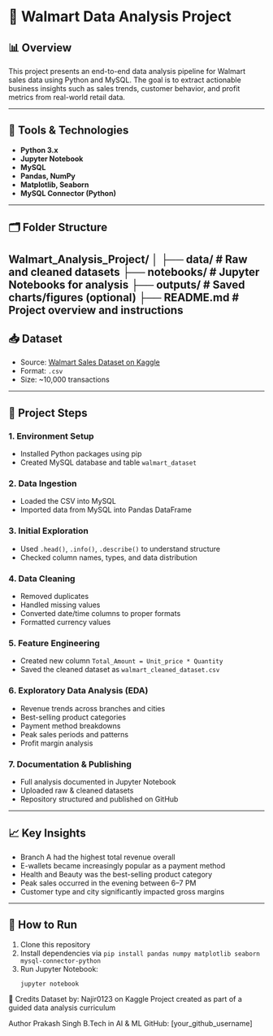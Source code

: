 # 🛒 Walmart Data Analysis Project

## 📊 Overview

This project presents an end-to-end data analysis pipeline for Walmart sales data using Python and MySQL. The goal is to extract actionable business insights such as sales trends, customer behavior, and profit metrics from real-world retail data.

---

## 🔧 Tools & Technologies

- **Python 3.x**
- **Jupyter Notebook**
- **MySQL**
- **Pandas, NumPy**
- **Matplotlib, Seaborn**
- **MySQL Connector (Python)**

---

## 🗂️ Folder Structure

Walmart_Analysis_Project/
│
├── data/ # Raw and cleaned datasets
├── notebooks/ # Jupyter Notebooks for analysis
├── outputs/ # Saved charts/figures (optional)
├── README.md # Project overview and instructions
---

## 📥 Dataset

- Source: [Walmart Sales Dataset on Kaggle](https://www.kaggle.com/najir0123/walmart-10k-sales-datasets)
- Format: `.csv`
- Size: ~10,000 transactions

---

## 🚀 Project Steps

### 1. Environment Setup
- Installed Python packages using pip
- Created MySQL database and table `walmart_dataset`

### 2. Data Ingestion
- Loaded the CSV into MySQL
- Imported data from MySQL into Pandas DataFrame

### 3. Initial Exploration
- Used `.head()`, `.info()`, `.describe()` to understand structure
- Checked column names, types, and data distribution

### 4. Data Cleaning
- Removed duplicates
- Handled missing values
- Converted date/time columns to proper formats
- Formatted currency values

### 5. Feature Engineering
- Created new column `Total_Amount = Unit_price * Quantity`
- Saved the cleaned dataset as `walmart_cleaned_dataset.csv`

### 6. Exploratory Data Analysis (EDA)
- Revenue trends across branches and cities
- Best-selling product categories
- Payment method breakdowns
- Peak sales periods and patterns
- Profit margin analysis

### 7. Documentation & Publishing
- Full analysis documented in Jupyter Notebook
- Uploaded raw & cleaned datasets
- Repository structured and published on GitHub

---

## 📈 Key Insights

- Branch A had the highest total revenue overall
- E-wallets became increasingly popular as a payment method
- Health and Beauty was the best-selling product category
- Peak sales occurred in the evening between 6–7 PM
- Customer type and city significantly impacted gross margins

---

## 💾 How to Run

1. Clone this repository
2. Install dependencies via `pip install pandas numpy matplotlib seaborn mysql-connector-python`
3. Run Jupyter Notebook:  
   ```bash
   jupyter notebook

📌 Credits
Dataset by: Najir0123 on Kaggle
Project created as part of a guided data analysis curriculum


Author
Prakash Singh
B.Tech in AI & ML
GitHub: [your_github_username]
